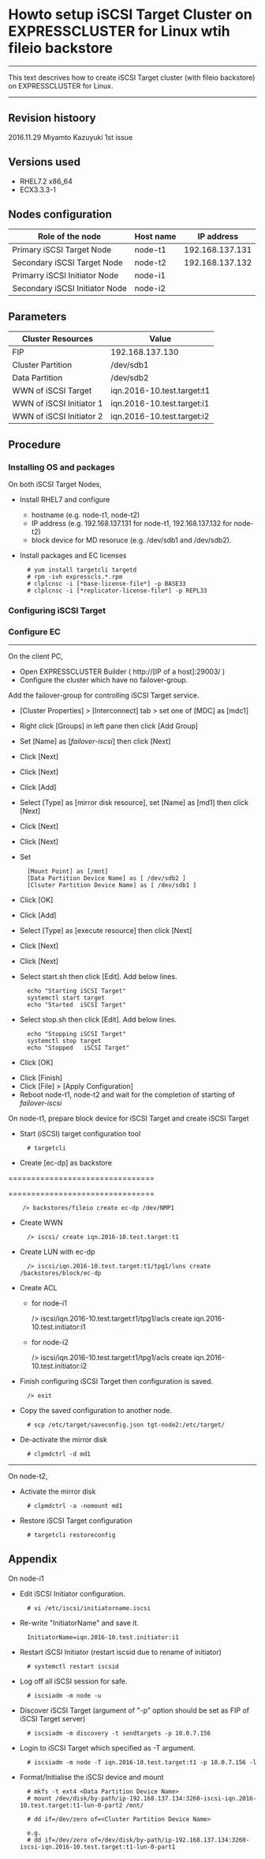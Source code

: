 # Howto setup iSCSI Target Cluster on EXPRESSCLUSTER for Linux wtih fileio backstore 

----

This text descrives how to create iSCSI Target cluster (with fileio backstore) on EXPRESSCLUSTER for Linux.

----

## Revision histoory

2016.11.29 Miyamto Kazuyuki	1st issue

## Versions used
- RHEL7.2 x86_64
- ECX3.3.3-1

## Nodes configuration

| Role of the node		 | Host name | IP address      |
|--------------------------------|-----------|-----------------|
| Primary iSCSI Target Node	 | node-t1   | 192.168.137.131 |
| Secondary iSCSI Target Node	 | node-t2   | 192.168.137.132 |
| Primarry iSCSI Initiator Node  | node-i1   ||
| Secondary iSCSI Initiator Node | node-i2   ||

## Parameters

| Cluster Resources	   | Value			|
|--------------------------|----------------------------|
| FIP			   | 192.168.137.130		|
| Cluster Partition	   | /dev/sdb1			|
| Data Partition	   | /dev/sdb2			|
| WWN of iSCSI Target	   | iqn.2016-10.test.target:t1 |
| WWN of iSCSI Initiator 1 | iqn.2016-10.test.target:i1 |
| WWN of iSCSI Initiator 2 | iqn.2016-10.test.target:i2 |


## Procedure

### Installing OS and packages

On both iSCSI Target Nodes,

- Install RHEL7 and configure
	- hostname (e.g. node-t1, node-t2)
	- IP address (e.g. 192.168.137.131 for node-t1, 192.168.137.132 for node-t2)
	- block device for MD resoruce (e.g. /dev/sdb1 and /dev/sdb2).

- Install packages and EC licenses

		# yum install targetcli targetd
		# rpm -ivh expresscls.*.rpm
		# clplcnsc -i [*base-license-file*] -p BASE33
		# clplcnsc -i [*replicator-license-file*] -p REPL33

### Configuring iSCSI Target

### Configure EC

----
On the client PC,

- Open EXPRESSCLUSTER Builder ( http://[IP of a host]:29003/ )
- Configure the cluster which have no failover-group.

Add the failover-group for controlling iSCSI Target service.

- [Cluster Properties] > [Interconnect] tab > set one of [MDC] as [mdc1]
- Right click [Groups] in left pane then click [Add Group]
- Set [Name] as [*failover-iscsi*] then click [Next]
- Click [Next]
- Click [Next]
- Click [Add]
- Select [Type] as [mirror disk resource], set [Name] as [md1] then click [Next]
- Click [Next]
- Click [Next]
- Set

		[Mount Point] as [/mnt]
		[Data Partition Device Name] as [ /dev/sdb2 ]
		[Clsuter Partition Device Name] as [ /dev/sdb1 ]

- Click [OK]
- Click [Add]
- Select [Type] as [execute resource] then click [Next]
- Click [Next]
- Click [Next]
- Select start.sh then click [Edit]. Add below lines.

		echo "Starting iSCSI Target"
		systemctl start target
		echo "Started  iSCSI Target"

- Select stop.sh then click [Edit]. Add below lines.

		echo "Stopping iSCSI Target"
		systemctl stop target
		echo "Stopped   iSCSI Target"

- Click [OK]

<!--
- Click [Add]
- Select [Type] as [floatin IP resource] then click [Next]
- Set floating IP address as [ 192.168.137.130 ] 
- Click [OK]
-->

- Click [Finish]
- Click [File] > [Apply Configuration]
- Reboot node-t1, node-t2 and wait for the completion of starting of *failover-iscsi*

On node-t1, prepare block device for iSCSI Target and create iSCSI Target

- Start (iSCSI) target configuration tool

		# targetcli

- Create [ec-dp] as backstore

================================
<!-- To be revised from here -->
================================

		/> backstores/fileio create ec-dp /dev/NMP1


- Create WWN

		/> iscsi/ create iqn.2016-10.test.target:t1

- Create LUN with ec-dp

		/> iscsi/iqn.2016-10.test.target:t1/tpg1/luns create /backstores/block/ec-dp

- Create ACL

	- for node-i1

		/> iscsi/iqn.2016-10.test.target:t1/tpg1/acls create iqn.2016-10.test.initiator:i1

	- for node-i2

		/> iscsi/iqn.2016-10.test.target:t1/tpg1/acls create iqn.2016-10.test.initiator:i2

- Finish configuring iSCSI Target then configuration is saved.

		/> exit

- Copy the saved configuration to another node.

		# scp /etc/target/saveconfig.json tgt-node2:/etc/target/

- De-activate the mirror disk

		# clpmdctrl -d md1

----------
On node-t2,

- Activate the mirror disk

		# clpmdctrl -a -nomount md1

- Restore iSCSI Target configuration

		# targetcli restoreconfig

## Appendix

On node-i1

- Edit iSCSI Initiator configuration.

		# vi /etc/iscsi/initiatorname.iscsi

- Re-write "InitiatorName" and save it.

		InitiatorName=iqn.2016-10.test.initiator:i1

- Restart iSCSI Initiator (restart iscsid due to rename of initiator)

		# systemctl restart iscsid

- Log off all iSCSI session for safe.

		# iscsiadm -m node -u

- Discover iSCSI Target (argument of "-p" option should be set as FIP of iSCSI Target server)

		# iscsiadm -m discovery -t sendtargets -p 10.0.7.156

- Login to iSCSI Target which specified as -T argument.

		# iscsiadm -m node -T iqn.2016-10.test.target:t1 -p 10.0.7.156 -l

- Format/Initialise the iSCSI device and mount

		# mkfs -t ext4 <Data Partition Device Name>
		# mount /dev/disk/by-path/ip-192.168.137.134:3260-iscsi-iqn.2016-10.test.target:t1-lun-0-part2 /mnt/

		# dd if=/dev/zero of=<Cluster Partition Device Name>

		e.g.
		# dd if=/dev/zero of=/dev/disk/by-path/ip-192.168.137.134:3260-iscsi-iqn.2016-10.test.target:t1-lun-0-part1

